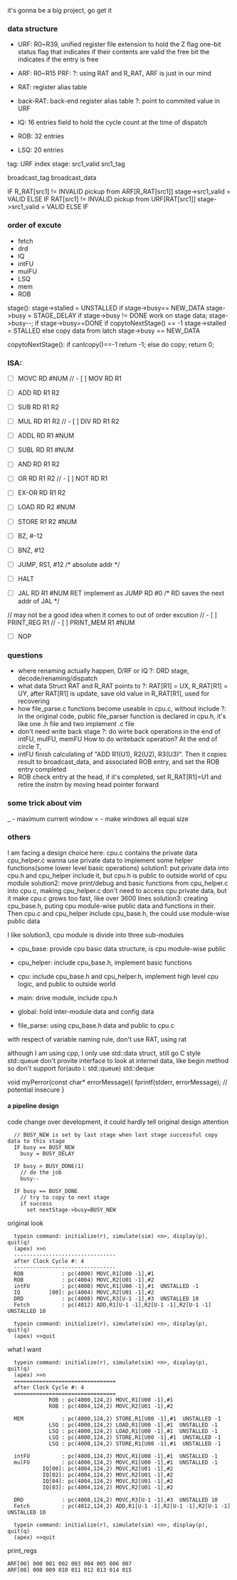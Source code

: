 it's gonna be a big project, go get it

### data structure
- URF: R0~R39, unified register file
    extension to hold the Z flag
    one-bit status flag that indicates if their contents are valid
    the free bit the indicates if the entry is free
- ARF: R0~R15
    PRF: ?: using RAT and R_RAT, ARF is just in our mind
- RAT: register alias table
- back-RAT: back-end register alias table ?: point to commited value in URF

- IQ: 16 entries
    field to hold the cycle count at the time of dispatch
- ROB: 32 entries
- LSQ: 20 entries

tag: URF index
stage: src1_valid src1_tag

broadcast_tag
broadcast_data

IF R_RAT[src1] != INVALID
    pickup from ARF[R_RAT[src1]]
    stage->src1_valid = VALID
ELSE IF RAT[src1] != INVALID
    pickup from URF[RAT[src1]]
    stage->src1_valid = VALID
ELSE IF

### order of excute
- fetch
- drd
- IQ
- intFU
- mulFU
- LSQ
- mem
- ROB

stage():
  stage->stalled = UNSTALLED
  if stage->busy== NEW_DATA
    stage->busy = STAGE_DELAY
  if stage->busy != DONE
    work on stage data;
    stage->busy--;
  if stage->busy==DONE
    if copytoNextStage() == -1
      stage->stalled = STALLED
    else
      copy data from latch
      stage->busy == NEW_DATA

copytoNextStage():
  if canIcopy()==-1
    return -1;
  else
    do copy;
    return 0;

### ISA:
- [ ] MOVC RD #NUM
// - [ ] MOV RD R1

- [ ] ADD RD R1 R2
- [ ] SUB RD R1 R2
- [ ] MUL RD R1 R2
// - [ ] DIV RD R1 R2
- [ ] ADDL RD R1 #NUM
- [ ] SUBL RD R1 #NUM

- [ ] AND RD R1 R2
- [ ] OR RD R1 R2
// - [ ] NOT RD R1
- [ ] EX-OR RD R1 R2

- [ ] LOAD RD R2 #NUM
- [ ] STORE R1 R2 #NUM

- [ ] BZ, #-12
- [ ] BNZ, #12
- [ ] JUMP, RS1, #12 /* absolute addr */
- [ ] HALT
- [ ] JAL RD R1 #NUM
        RET implement as JUMP RD #0 /* RD saves the next addr of JAL */

// may not be a good idea when it comes to out of order excution
// - [ ] PRINT_REG R1
// - [ ] PRINT_MEM R1 #NUM
- [ ] NOP

### questions
- where renaming actually happen, D/RF or IQ ?:
  DRD stage, decode/renaming/dispatch
- what data Struct RAT and R_RAT points to ?:
  RAT[R1] = UX, R_RAT[R1] = UY, after RAT[R1] is update, save old value in R_RAT[R1], used for recovering
- how file_parse.c functions become useable in cpu.c, without include ?:
    in the original code, public file_parser function is declared in cpu.h, it's like one .h file and two implement .c file
- don't need write back stage ?: do wirte back operations in the end of intFU, mulFU, memFU
How to do writeback operation?
At the end of circle T,
- intFU finish calculating of "ADD R1(U1), R2(U2), R3(U3)". Then it copies result to broadcast_data, and associated ROB entry, and set the ROB entry completed
- ROB check entry at the head, if it's completed, set R_RAT[R1]=U1 and retire the instrn by moving head pointer forward


### some trick about vim
<C-w> _     - maximum current window
<C-w> =     - make windows all equal size

### others
I am facing a design choice here:
cpu.c contains the private data
cpu_helper.c wanna use private data to implement some helper functions(some lower level basic operations)
solution1: put private data into cpu.h and cpu_helper include it, but cpu.h is public to outside world of cpu module
solution2: move print/debug and basic functions from cpu_helper.c into cpu.c, making cpu_helper.c don't need to access cpu private data, but it make cpu.c grows too fast, like over 3600 lines
solution3: creating cpu_base.h, puting cpu module-wise public data and functions in their. Then cpu.c and cpu_helper include cpu_base.h, the could use module-wise public data

I like solution3, cpu module is divide into three sub-modules
- cpu_base: provide cpu basic data structure, is cpu module-wise public
- cpu_helper: include cpu_base.h, implement basic functions
- cpu: include cpu_base.h and cpu_helper.h, implement high level cpu logic, and public to outside world
- main: drive module, include cpu.h

- global: hold inter-module data and config data
- file_parse: using cpu_base.h data and public to cpu.c

with respect of variable naming rule, don't use RAT, using rat

although I am using cpp, I only use std::data struct, still go C style
std::queue don't provite interface to look at internel data, like begin method
so don't support for(auto i: std::queue)
std::deque

void myPerror(const char* errorMessage){
  fprintf(stderr, errorMessage); // potential insecure
}

#### a pipeline design
code change over development, it could hardly tell original design attention
```seudocode
  // BUSY_NEW is set by last stage when last stage successful copy data to this stage
  IF busy == BUSY_NEW
    busy = BUSY_DELAY

  IF busy > BUSY_DONE(1)
    // do the job
    busy--

  IF busy == BUSY_DONE
    // try to copy to next stage
    if success
      set nextStage->busy=BUSY_NEW
```

original look
```shell
  typein command: initialize(r), simulate(sim) <n>, display(p), quit(q)
  (apex) >>n
  --------------------------------
  after Clock Cycle #: 4
  --------------------------------
  ROB            : pc(4000) MOVC,R1[U00 -1],#1
  ROB            : pc(4004) MOVC,R2[U01 -1],#2
  intFU          : pc(4000) MOVC,R1[U00 -1],#1  UNSTALLED -1
  IQ         [00]: pc(4004) MOVC,R2[U01 -1],#2
  DRD            : pc(4008) MOVC,R3[U-1 -1],#3  UNSTALLED 10
  Fetch          : pc(4012) ADD,R1[U-1 -1],R2[U-1 -1],R2[U-1 -1]  UNSTALLED 10

  typein command: initialize(r), simulate(sim) <n>, display(p), quit(q)
  (apex) >>quit

```

what I want
```shell
  typein command: initialize(r), simulate(sim) <n>, display(p), quit(q)
  (apex) >>n
  ================================
  after Clock Cycle #: 4
  ================================
             ROB : pc(4000,124,2) MOVC,R1[U00 -1],#1
             ROB : pc(4004,124,2) MOVC,R2[U01 -1],#2

  MEM            : pc(4000,124,2) STORE,R1[U00 -1],#1  UNSTALLED -1
             LSQ : pc(4000,124,2) LOAD,R1[U00 -1],#1  UNSTALLED -1
             LSQ : pc(4000,124,2) LOAD,R1[U00 -1],#1  UNSTALLED -1
             LSQ : pc(4000,124,2) STORE,R1[U00 -1],#1  UNSTALLED -1
             LSQ : pc(4000,124,2) STORE,R1[U00 -1],#1  UNSTALLED -1

  intFU          : pc(4000,124,2) MOVC,R1[U00 -1],#1  UNSTALLED -1
  mulFU          : pc(4000,124,2) MOVC,R1[U00 -1],#1  UNSTALLED -1
           IQ[00]: pc(4004,124,2) MOVC,R2[U01 -1],#2
           IQ[02]: pc(4004,124,2) MOVC,R2[U01 -1],#2
           IQ[04]: pc(4004,124,2) MOVC,R2[U01 -1],#2
           IQ[03]: pc(4004,124,2) MOVC,R2[U01 -1],#2

  DRD            : pc(4008,124,2) MOVC,R3[U-1 -1],#3  UNSTALLED 10
  Fetch          : pc(4012,124,2) ADD,R1[U-1 -1],R2[U-1 -1],R2[U-1 -1]  UNSTALLED 10

  typein command: initialize(r), simulate(sim) <n>, display(p), quit(q)
  (apex) >>quit

```

print_regs
```shell
ARF[00] 000 001 002 003 004 005 006 007
ARF[08] 008 009 010 011 012 013 014 015
```
